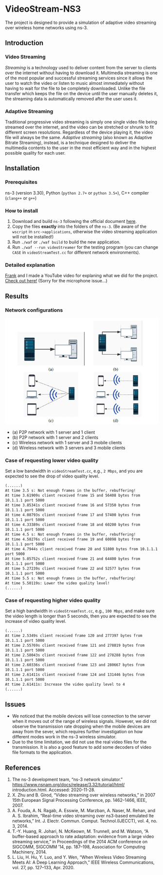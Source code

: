 # VideoStream-NS3
The project is designed to provide a simulation of adaptive video streaming over  wireless home networks using ns-3.

## Introduction

### Video Streaming
*Streaming* is a technology used to deliver content from the server to clients over the internet without having to download it. Multimedia streaming is one of the most popular and successful streaming services since it allows the user to watch the video or listen to music almost immediately without having to wait for the file to be completely downloaded. Unlike the file transfer which keeps the file on the device until the user manually deletes it, the streaming data is automatically removed after the user uses it.

### Adaptive Streaming

Traditional progressive video streaming is simply one single video file being streamed over the internet, and the video can be stretched or shrunk to fit different screen resolutions. Regardless of the device playing it, the video file will always be the same. *Adaptive streaming* (also known as Adaptive Bitrate Streaming), instead, is a technique designed to deliver the multimedia contents to the user in the most efficient way and in the highest possible quality for each user. 

## Installation

### Prerequisites
ns-3 (version 3.30), Python (`python 2.7+` or `python 3.5+`), C++ compiler (`clang++` or `g++`)

### How to install

1. Download and build `ns-3` following the official document [here](https://www.nsnam.org/docs/release/3.30/tutorial/singlehtml/index.html#getting-started).
2. Copy the files **exactly** into the folders of the `ns-3`. (Be aware of the `wscript` in `src->applications`, otherwise the video streaming application will not be installed!)
3. Run `./waf` or `./waf build` to build the new application.
4. Run `./waf --run videoStreamer` for the testing program (you can change `CASE` in `videoStreamTest.cc` for different network environments).

### Detailed explanation

[Frank](https://github.com/Frankytx) and I made a YouTube video for explaning what we did for the project. [Check out here!](https://youtu.be/PEvXoRmz3tk) (Sorry for the microphone issue...)

## Results

### Network configurations

![Different test cases](./attachments/cases.png)

- (a) P2P network with 1 server and 1 client
- (b) P2P network with 1 server and 2 clients
- (c) Wireless network with 1 server and 3 mobile clients
- (d) Wireless network with 3 servers and 3 mobile clients

### Case of requesting lower video quality

Set a low bandwidth in `videoStreamTest.cc`, e.g., `2 Mbps`, and you are expected to see the drop of video quality level.

```
(......)
At time 3.5 s: Not enough frames in the buffer, rebuffering!
At time 3.61909s client received frame 15 and 56408 bytes from 10.1.1.1 port 5000
At time 3.85341s client received frame 16 and 57350 bytes from 10.1.1.1 port 5000
At time 4.08793s client received frame 17 and 57400 bytes from 10.1.1.1 port 5000
At time 4.33389s client received frame 18 and 60200 bytes from 10.1.1.1 port 5000
At time 4.5 s: Not enough frames in the buffer, rebuffering!
At time 4.58276s client received frame 19 and 60898 bytes from 10.1.1.1 port 5000
At time 4.7944s client received frame 20 and 51800 bytes from 10.1.1.1 port 5000
At time 5.05752s client received frame 21 and 64400 bytes from 10.1.1.1 port 5000
At time 5.27239s client received frame 22 and 52577 bytes from 10.1.1.1 port 5000
At time 5.5 s: Not enough frames in the buffer, rebuffering!
At time 5.50119s: Lower the video quality level!
(......)
```

### Case of requesting higher video quality

Set a high bandwidth in `videoStreamTest.cc`, e.g., `100 Mbps`, and make sure the video length is longer than 5 seconds, then you are expected to see the increase of video quality level.

```
(......)
At time 2.5349s client received frame 120 and 277397 bytes from 10.1.1.1 port 5000
At time 2.55769s client received frame 121 and 278819 bytes from 10.1.1.1 port 5000
At time 2.58043s client received frame 122 and 278288 bytes from 10.1.1.1 port 5000
At time 2.60336s client received frame 123 and 280667 bytes from 10.1.1.1 port 5000
At time 2.61411s client received frame 124 and 131446 bytes from 10.1.1.1 port 5000
At time 2.61411s: Increase the video quality level to 4
(......)
```

## Issues

- We noticed that the mobile devices will lose connection to the server when it moves out of the range of wireless signals. However, we did not observe the transmission rate dropping when the mobile devices are away from the sever, which requires further investigation on how different modes work in the ns-3 wireless simulator. 
- Due to the time limitation, we did not use the real video files for the transmission. It is also a good feature to add some decoders of video file formats to the application.

## References 

1. The ns-3 development team, “ns-3 network simulator.” https://www.nsnam.org/docs/release/3.32/tutorial/html/ introduction.html. Accessed: 2020-11-28. 
2. X. Zhu and B. Girod, “Video streaming over wireless networks,” in 2007 15th European Signal Processing Conference, pp. 1462–1466, IEEE, 2007. 
3. A. Fouda, A. N. Ragab, A. Esswie, M. Marzban, A. Naser, M. Rehan, and A. S. Ibrahim, “Real-time video streaming over ns3-based emulated lte networks,” Int. J. Electr. Commun. Comput. Technol.(IJECCT), vol. 4, no. 3, 2014. 
4. T.-Y. Huang, R. Johari, N. McKeown, M. Trunnell, and M. Watson, “A buffer-based approach to rate adaptation: evidence from a large video streaming service,” in Proceedings of the 2014 ACM conference on SIGCOMM, SIGCOMM ’14, pp. 187–198, Association for Computing Machinery, 2014. 
5. L. Liu, H. Hu, Y. Luo, and Y. Wen, “When Wireless Video Streaming Meets AI: A Deep Learning Approach,” IEEE Wireless Communications, vol. 27, pp. 127–133, Apr. 2020.
